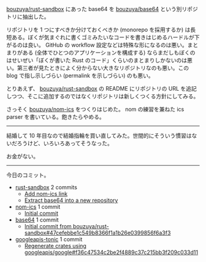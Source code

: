 [bouzuya/rust-sandbox] にあった base64 を [bouzuya/base64] という別リポジトリに抽出した。

リポジトリを 1 つにすべきか分けておくべきか (monorepo を採用するか) は長短ある。ぼくが気まぐれに書くゴミみたいなコードを書きはじめるハードルが下がるのは良い。 GitHub の workflow 設定などは特殊な形になるのは悪い。まとまりがある (全体でひとつのアプリケーションを構成する) ならまだしもぼくのはせいぜい「ぼくが書いた Rust のコード」くらいのまとまりしかないのは悪い。第三者が見たときによく分からない大きなリポジトリなのも悪い。この blog で指し示しづらい (permalink を示しづらい) のも悪い。

とりあえず、 [bouzuya/rust-sandbox] の README にリポジトリの URL を追記しつつ、そこに追加するのではなくリポジトリは新しくつくる方針にしてみる。

さっそく [bouzuya/nom-ics] をつくりはじめた。 nom の練習を兼ねた ics parser を書いている。飽きたらやめる。

---

結婚して 10 年目なので結婚指輪を買い直してみた。世間的にそういう慣習はないだろうけど、いろいろあってそうなった。

お金がない。

---

今日のコミット。

- [rust-sandbox](https://github.com/bouzuya/rust-sandbox) 2 commits
  - [Add nom-ics link](https://github.com/bouzuya/rust-sandbox/commit/1d4d134391786f48cac581f884e7d1309b07a3b9)
  - [Extract base64 into a new repository](https://github.com/bouzuya/rust-sandbox/commit/5c91e5928be252e4409cd7b58fbddd9051c7f774)
- [nom-ics](https://github.com/bouzuya/nom-ics) 1 commit
  - [Initial commit](https://github.com/bouzuya/nom-ics/commit/26f246cba31c0e7d253b3383cf5179c72b7aed00)
- [base64](https://github.com/bouzuya/base64) 1 commit
  - [Initial commit from bouzuya/rust-sandbox#47cefebbe1c549b8366f1a1b26e0399856f6a3f3](https://github.com/bouzuya/base64/commit/2a2c32048f4bf7a1bea2169626cd3e77f7eaadcc)
- [googleapis-tonic](https://github.com/bouzuya/googleapis-tonic) 1 commit
  - [Regenerate crates using googleapis/google#f36c47534c2be2f4889c37c215bb3f209c033d11](https://github.com/bouzuya/googleapis-tonic/commit/8c5afb05dc9211e2b58518f0cee118340d794837)

[bouzuya/base64]: https://github.com/bouzuya/base64
[bouzuya/nom-ics]: https://github.com/bouzuya/nom-ics
[bouzuya/rust-sandbox]: https://github.com/bouzuya/rust-sandbox
